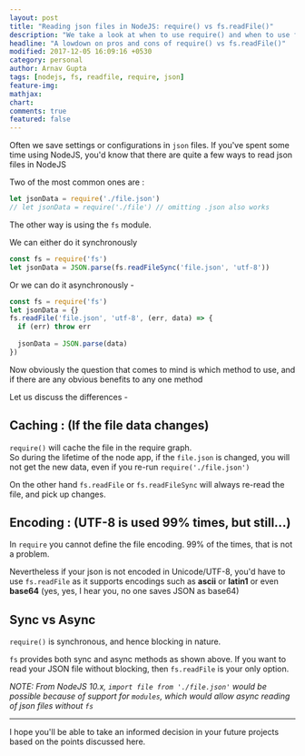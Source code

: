 ```yaml
---
layout: post
title: "Reading json files in NodeJS: require() vs fs.readFile()"
description: "We take a look at when to use require() and when to use fs.readFile()"
headline: "A lowdown on pros and cons of require() vs fs.readFile()"
modified: 2017-12-05 16:09:16 +0530
category: personal
author: Arnav Gupta
tags: [nodejs, fs, readfile, require, json]
feature-img: 
mathjax: 
chart: 
comments: true
featured: false
---
```

Often we save settings or configurations in `json` files.
If you've spent some time using NodeJS, you'd know that there are quite a few
ways to read json files in NodeJS

Two of the most common ones are :
```javascript
let jsonData = require('./file.json')
// let jsonData = require('./file') // omitting .json also works
```

The other way is using the `fs` module.

We can either do it synchronously
```javascript
const fs = require('fs')
let jsonData = JSON.parse(fs.readFileSync('file.json', 'utf-8'))
```

Or we can do it asynchronously -

```javascript
const fs = require('fs')
let jsonData = {}
fs.readFile('file.json', 'utf-8', (err, data) => {
  if (err) throw err
  
  jsonData = JSON.parse(data)
})
```

Now obviously the question that comes to mind is which method to use,
and if there are any obvious benefits to any one method

Let us discuss the differences -

## Caching : (If the file data changes)

`require()` will cache the file in the require graph.  
So during the lifetime of the node app, if the `file.json` is changed,
you will not get the new data, even if you re-run `require('./file.json')`

On the other hand `fs.readFile` or `fs.readFileSync` will always
re-read the file, and pick up changes.

## Encoding : (UTF-8 is used 99% times, but still...)

In `require` you cannot define the file encoding. 99% of the times, that is
not a problem.

Nevertheless if your json is not encoded in Unicode/UTF-8, you'd have to use
`fs.readFile` as it supports encodings such as **ascii** or **latin1** or even
**base64** (yes, yes, I hear you, no one saves JSON as base64)

## Sync vs Async

`require()` is synchronous, and hence blocking in nature.

`fs` provides both sync and async methods as shown above. If you want to
read your JSON file without blocking, then `fs.readFile` is your only option.

_NOTE: From NodeJS 10.x, `import file from './file.json'` would be possible
because of support for `modules`, which would allow async reading of json files
without `fs`_

- - - - - - -

I hope you'll be able to take an informed decision in your future projects
based on the points discussed here.